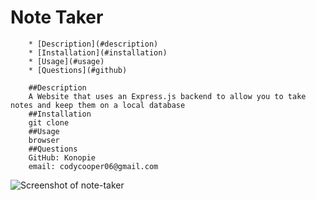# Note Taker 

        * [Description](#description)
        * [Installation](#installation)
        * [Usage](#usage)
        * [Questions](#github)

        ##Description 
        A Website that uses an Express.js backend to allow you to take notes and keep them on a local database
        ##Installation
        git clone
        ##Usage
        browser
        ##Questions
        GitHub: Konopie
        email: codycooper06@gmail.com
        
![Screenshot of note-taker](https://user-images.githubusercontent.com/99047158/200738650-597ff5c7-c0d2-4aa8-bded-a99dc6737981.png)
